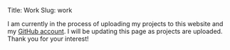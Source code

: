 Title: Work
Slug: work

I am currently in the process of uploading my projects to this website and my <a href="https://github.com/darshanprasad">GitHub account</a>. I will be updating this page as projects are uploaded. Thank you for your interest!